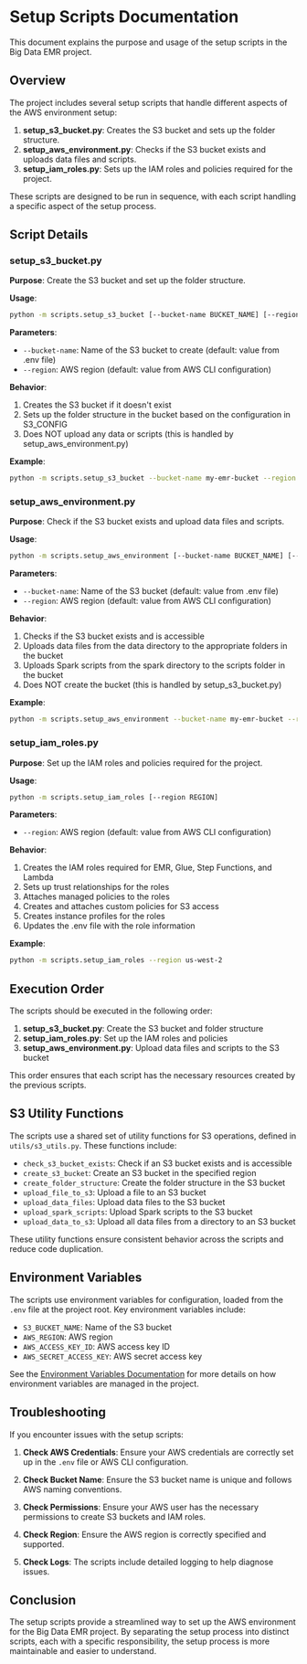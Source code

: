 # Setup Scripts Documentation

This document explains the purpose and usage of the setup scripts in the Big Data EMR project.

## Overview

The project includes several setup scripts that handle different aspects of the AWS environment setup:

1. **setup_s3_bucket.py**: Creates the S3 bucket and sets up the folder structure.
2. **setup_aws_environment.py**: Checks if the S3 bucket exists and uploads data files and scripts.
3. **setup_iam_roles.py**: Sets up the IAM roles and policies required for the project.

These scripts are designed to be run in sequence, with each script handling a specific aspect of the setup process.

## Script Details

### setup_s3_bucket.py

**Purpose**: Create the S3 bucket and set up the folder structure.

**Usage**:

```bash
python -m scripts.setup_s3_bucket [--bucket-name BUCKET_NAME] [--region REGION]
```

**Parameters**:

- `--bucket-name`: Name of the S3 bucket to create (default: value from .env file)
- `--region`: AWS region (default: value from AWS CLI configuration)

**Behavior**:

1. Creates the S3 bucket if it doesn't exist
2. Sets up the folder structure in the bucket based on the configuration in S3_CONFIG
3. Does NOT upload any data or scripts (this is handled by setup_aws_environment.py)

**Example**:

```bash
python -m scripts.setup_s3_bucket --bucket-name my-emr-bucket --region us-west-2
```

### setup_aws_environment.py

**Purpose**: Check if the S3 bucket exists and upload data files and scripts.

**Usage**:

```bash
python -m scripts.setup_aws_environment [--bucket-name BUCKET_NAME] [--region REGION]
```

**Parameters**:

- `--bucket-name`: Name of the S3 bucket (default: value from .env file)
- `--region`: AWS region (default: value from AWS CLI configuration)

**Behavior**:

1. Checks if the S3 bucket exists and is accessible
2. Uploads data files from the data directory to the appropriate folders in the bucket
3. Uploads Spark scripts from the spark directory to the scripts folder in the bucket
4. Does NOT create the bucket (this is handled by setup_s3_bucket.py)

**Example**:

```bash
python -m scripts.setup_aws_environment --bucket-name my-emr-bucket --region us-west-2
```

### setup_iam_roles.py

**Purpose**: Set up the IAM roles and policies required for the project.

**Usage**:

```bash
python -m scripts.setup_iam_roles [--region REGION]
```

**Parameters**:

- `--region`: AWS region (default: value from AWS CLI configuration)

**Behavior**:

1. Creates the IAM roles required for EMR, Glue, Step Functions, and Lambda
2. Sets up trust relationships for the roles
3. Attaches managed policies to the roles
4. Creates and attaches custom policies for S3 access
5. Creates instance profiles for the roles
6. Updates the .env file with the role information

**Example**:

```bash
python -m scripts.setup_iam_roles --region us-west-2
```

## Execution Order

The scripts should be executed in the following order:

1. **setup_s3_bucket.py**: Create the S3 bucket and folder structure
2. **setup_iam_roles.py**: Set up the IAM roles and policies
3. **setup_aws_environment.py**: Upload data files and scripts to the S3 bucket

This order ensures that each script has the necessary resources created by the previous scripts.

## S3 Utility Functions

The scripts use a shared set of utility functions for S3 operations, defined in `utils/s3_utils.py`. These functions include:

- `check_s3_bucket_exists`: Check if an S3 bucket exists and is accessible
- `create_s3_bucket`: Create an S3 bucket in the specified region
- `create_folder_structure`: Create the folder structure in the S3 bucket
- `upload_file_to_s3`: Upload a file to an S3 bucket
- `upload_data_files`: Upload data files to the S3 bucket
- `upload_spark_scripts`: Upload Spark scripts to the S3 bucket
- `upload_data_to_s3`: Upload all data files from a directory to an S3 bucket

These utility functions ensure consistent behavior across the scripts and reduce code duplication.

## Environment Variables

The scripts use environment variables for configuration, loaded from the `.env` file at the project root. Key environment variables include:

- `S3_BUCKET_NAME`: Name of the S3 bucket
- `AWS_REGION`: AWS region
- `AWS_ACCESS_KEY_ID`: AWS access key ID
- `AWS_SECRET_ACCESS_KEY`: AWS secret access key

See the [Environment Variables Documentation](environment_variables.md) for more details on how environment variables are managed in the project.

## Troubleshooting

If you encounter issues with the setup scripts:

1. **Check AWS Credentials**: Ensure your AWS credentials are correctly set up in the `.env` file or AWS CLI configuration.

2. **Check Bucket Name**: Ensure the S3 bucket name is unique and follows AWS naming conventions.

3. **Check Permissions**: Ensure your AWS user has the necessary permissions to create S3 buckets and IAM roles.

4. **Check Region**: Ensure the AWS region is correctly specified and supported.

5. **Check Logs**: The scripts include detailed logging to help diagnose issues.

## Conclusion

The setup scripts provide a streamlined way to set up the AWS environment for the Big Data EMR project. By separating the setup process into distinct scripts, each with a specific responsibility, the setup process is more maintainable and easier to understand.
